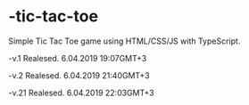 # -tic-tac-toe
Simple Tic Tac Toe game using HTML/CSS/JS with TypeScript. 

-v.1 Realesed. 6.04.2019 19:07GMT+3

-v.2 Realesed. 6.04.2019 21:40GMT+3

-v.21 Realesed. 6.04.2019 22:03GMT+3
